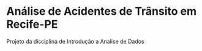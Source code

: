 # Análise de Acidentes de Trânsito em Recife-PE
Projeto da disciplina de Introdução a Analise de Dados
